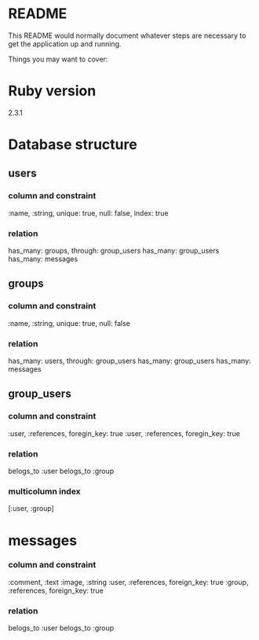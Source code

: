 # README

This README would normally document whatever steps are necessary to get the
application up and running.

Things you may want to cover:

# Ruby version
2.3.1

# Database structure

## users
### column and constraint
:name, :string, unique: true, null: false, index: true

### relation
has_many: groups, through: group_users
has_many: group_users
has_many: messages

## groups
### column and constraint
:name, :string, unique: true, null: false

### relation
has_many: users, through: group_users
has_many: group_users
has_many: messages

## group_users
### column and constraint
:user, :references, foregin_key: true
:user, :references, foregin_key: true

### relation
belogs_to :user
belogs_to :group

### multicolumn index
[:user, :group]

# messages
### column and constraint
:comment, :text
:image, :string
:user, :references, foreign_key: true
:group, :references, foreign_key: true

### relation
belogs_to :user
belogs_to :group

